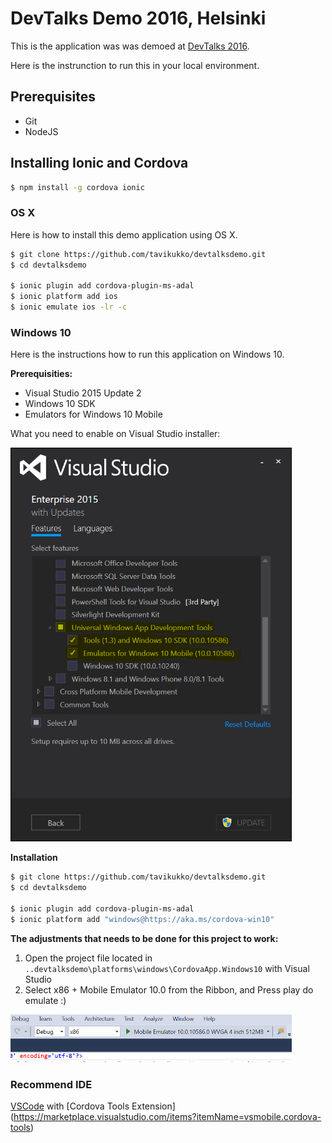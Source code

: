 # DevTalks Demo 2016, Helsinki

This is the application was was demoed at [DevTalks 2016](http://www.devtalks.fi/). 

Here is the instrunction to run this in your local environment.

## Prerequisites

* Git
* NodeJS

## Installing Ionic and Cordova

```bash
$ npm install -g cordova ionic
```

### OS X

Here is how to install this demo application using OS X.

```bash
$ git clone https://github.com/tavikukko/devtalksdemo.git
$ cd devtalksdemo

$ ionic plugin add cordova-plugin-ms-adal
$ ionic platform add ios
$ ionic emulate ios -lr -c
```

### Windows 10

Here is the instructions how to run this application on Windows 10.

**Prerequisities:**

* Visual Studio 2015 Update 2
* Windows 10 SDK
* Emulators for Windows 10 Mobile

What you need to enable on Visual Studio installer:

<img src="https://raw.githubusercontent.com/tavikukko/devtalksdemo/master/vs%20addins.PNG" width="450">

**Installation**

```bash
$ git clone https://github.com/tavikukko/devtalksdemo.git
$ cd devtalksdemo

$ ionic plugin add cordova-plugin-ms-adal
$ ionic platform add "windows@https://aka.ms/cordova-win10"
```

**The adjustments that needs to be done for this project to work:**

1. Open the project file located in `..devtalksdemo\platforms\windows\CordovaApp.Windows10` with Visual Studio
2. Select x86 + Mobile Emulator 10.0 from the Ribbon, and Press play do emulate :)

<img src="https://raw.githubusercontent.com/tavikukko/devtalksdemo/master/visualstudioemulating.PNG" width="450">

### Recommend IDE

[VSCode](https://code.visualstudio.com) with [Cordova Tools Extension] (https://marketplace.visualstudio.com/items?itemName=vsmobile.cordova-tools)
